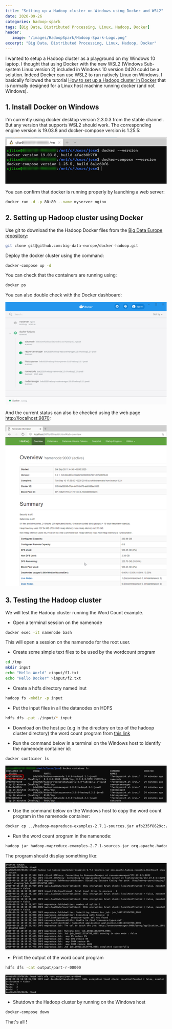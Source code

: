 ```yaml
---
title: "Setting up a Hadoop cluster on Windows using Docker and WSL2"
date: 2020-09-26
categories: hadoop-spark
tags: [Big Data, Distributed Processing, Linux, Hadoop, Docker]
header: 
   image: "/images/HadoopSpark/Hadoop-Spark-Logo.png"
excerpt: "Big Data, Distributed Processing, Linux, Hadoop, Docker"
---
```


  

I wanted to setup a Hadoop cluster as a playground on my Windows 10 laptop. I thought that using Docker with the new WSL2 (Windows Sub-system Linux version 2) included in Windows 10 version 0420 could be a solution. Indeed Docker can use WSL2 to run natively Linux on Windows. I basically followed the tutorial [How to set up a Hadoop cluster in Docker](https://clubhouse.io/developer-how-to/how-to-set-up-a-hadoop-cluster-in-docker/) that is normally designed for a Linux host machine running docker (and not Windows). 




## 1. Install Docker on Windows 
I'm currently using docker desktop version 2.3.0.3 from the stable channel. But any version that supports WSL2 should work.
The corresponding engine version is 19.03.8 and docker-compose version is 1.25.5:

![Docker version](/images/HadoopSpark/SetupHadoop-01-Versions.png "Docker version")

You can confirm that docker is running properly by launching a web server: 

```bash
docker run -d -p 80:80 --name myserver nginx
```


## 2. Setting up Hadoop cluster using Docker
Use git to download the the Hadoop Docker files from the [Big Data Europe repository](https://github.com/big-data-europe/docker-hadoop):

```bash
git clone git@github.com:big-data-europe/docker-hadoop.git
```
Deploy the docker cluster using the command: 

 ```bash
docker-compose up -d
```
You can check that the containers are running using: 

 ```bash
docker ps
```
You can also double check with the Docker dashboard: 

![Docker Dashboard](/images/HadoopSpark/SetupHadoop-02-docker-dashboard.png "Docker Dashboard")


And the current status can also be checked using the web page [http://localhost:9870](http://localhost:9870):

![Hadoop Overview](/images/HadoopSpark/SetupHadoop-03-Overview.png "Hadoop Overview")


## 3. Testing the Hadoop cluster

We will test the Hadoop cluster running the Word Count example. 

* Open a terminal session on the namenode
```bash
docker exec -it namenode bash
```
This will open a session on the namenode for the root user. 

* Create some simple text files to be used by the wordcount program 
```bash
cd /tmp
mkdir input
echo "Hello World" >input/f1.txt
echo "Hello Docker" >input/f2.txt
```

* Create a hdfs directory named inut
```bash
hadoop fs -mkdir -p input
```
* Put the input files in all the datanodes on HDFS
```bash
hdfs dfs -put ./input/* input
```
* Download on the host pc (e.g in the directory on top of the hadoop cluster directory) the word count program from [this link](https://repo1.maven.org/maven2/org/apache/hadoop/hadoop-mapreduce-examples/2.7.1/hadoop-mapreduce-examples-2.7.1-sources.jar)

* Run the command below in a terminal on the Windows host to identify the namenode container id:
```bash
docker container ls
```
![namenode id](/images/HadoopSpark/SetupHadoop-04-NameNodeID.png "namenode id")

* Use the command below on the Windows host to copy the word count program in the namenode container: 

```bash
docker cp ../hadoop-mapreduce-examples-2.7.1-sources.jar afb235f8629c:/tmp
```
* Run the word count program in the namenode: 
```bash
hadoop jar hadoop-mapreduce-examples-2.7.1-sources.jar org.apache.hadoop.examples.WordCount input output
```
The program should display something like: 

![Hadoop Job](/images/HadoopSpark/SetupHadoop-05-Job.png "Hadoop Job")

* Print the output of the word count program 
```bash
hdfs dfs -cat output/part-r-00000
```
![Hadoop Output](/images/HadoopSpark/SetupHadoop-06-output.png "Hadoop Output")

* Shutdown the Hadoop cluster by running on the Windows host
```bash
docker-compose down
```

That's all ! 




	